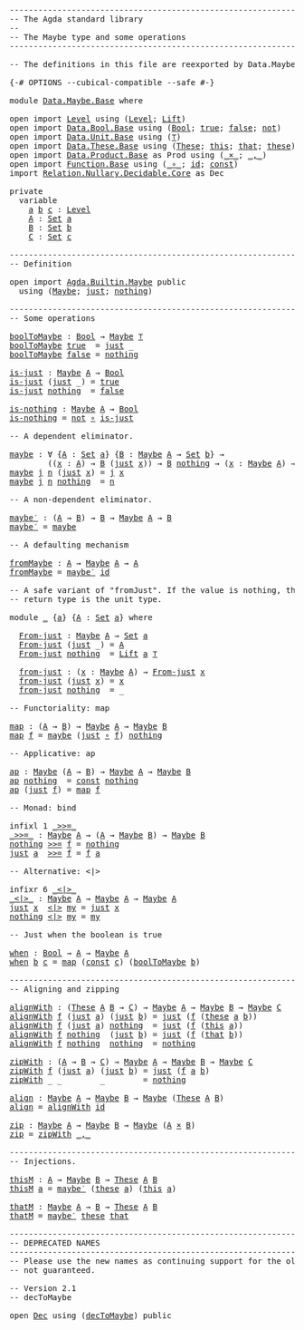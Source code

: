 <pre class="Agda"><a id="1" class="Comment">------------------------------------------------------------------------</a>
<a id="74" class="Comment">-- The Agda standard library</a>
<a id="103" class="Comment">--</a>
<a id="106" class="Comment">-- The Maybe type and some operations</a>
<a id="144" class="Comment">------------------------------------------------------------------------</a>

<a id="218" class="Comment">-- The definitions in this file are reexported by Data.Maybe.</a>

<a id="281" class="Symbol">{-#</a> <a id="285" class="Keyword">OPTIONS</a> <a id="293" class="Pragma">--cubical-compatible</a> <a id="314" class="Pragma">--safe</a> <a id="321" class="Symbol">#-}</a>

<a id="326" class="Keyword">module</a> <a id="333" href="Data.Maybe.Base.html" class="Module">Data.Maybe.Base</a> <a id="349" class="Keyword">where</a>

<a id="356" class="Keyword">open</a> <a id="361" class="Keyword">import</a> <a id="368" href="Level.html" class="Module">Level</a> <a id="374" class="Keyword">using</a> <a id="380" class="Symbol">(</a><a id="381" href="Agda.Primitive.html#742" class="Postulate">Level</a><a id="386" class="Symbol">;</a> <a id="388" href="Level.html#409" class="Record">Lift</a><a id="392" class="Symbol">)</a>
<a id="394" class="Keyword">open</a> <a id="399" class="Keyword">import</a> <a id="406" href="Data.Bool.Base.html" class="Module">Data.Bool.Base</a> <a id="421" class="Keyword">using</a> <a id="427" class="Symbol">(</a><a id="428" href="Agda.Builtin.Bool.html#173" class="Datatype">Bool</a><a id="432" class="Symbol">;</a> <a id="434" href="Agda.Builtin.Bool.html#198" class="InductiveConstructor">true</a><a id="438" class="Symbol">;</a> <a id="440" href="Agda.Builtin.Bool.html#192" class="InductiveConstructor">false</a><a id="445" class="Symbol">;</a> <a id="447" href="Data.Bool.Base.html#941" class="Function">not</a><a id="450" class="Symbol">)</a>
<a id="452" class="Keyword">open</a> <a id="457" class="Keyword">import</a> <a id="464" href="Data.Unit.Base.html" class="Module">Data.Unit.Base</a> <a id="479" class="Keyword">using</a> <a id="485" class="Symbol">(</a><a id="486" href="Agda.Builtin.Unit.html#175" class="Record">⊤</a><a id="487" class="Symbol">)</a>
<a id="489" class="Keyword">open</a> <a id="494" class="Keyword">import</a> <a id="501" href="Data.These.Base.html" class="Module">Data.These.Base</a> <a id="517" class="Keyword">using</a> <a id="523" class="Symbol">(</a><a id="524" href="Data.These.Base.html#537" class="Datatype">These</a><a id="529" class="Symbol">;</a> <a id="531" href="Data.These.Base.html#595" class="InductiveConstructor">this</a><a id="535" class="Symbol">;</a> <a id="537" href="Data.These.Base.html#623" class="InductiveConstructor">that</a><a id="541" class="Symbol">;</a> <a id="543" href="Data.These.Base.html#651" class="InductiveConstructor">these</a><a id="548" class="Symbol">)</a>
<a id="550" class="Keyword">open</a> <a id="555" class="Keyword">import</a> <a id="562" href="Data.Product.Base.html" class="Module">Data.Product.Base</a> <a id="580" class="Symbol">as</a> <a id="583" class="Module">Prod</a> <a id="588" class="Keyword">using</a> <a id="594" class="Symbol">(</a><a id="595" href="Data.Product.Base.html#1618" class="Function Operator">_×_</a><a id="598" class="Symbol">;</a> <a id="600" href="Agda.Builtin.Sigma.html#235" class="InductiveConstructor Operator">_,_</a><a id="603" class="Symbol">)</a>
<a id="605" class="Keyword">open</a> <a id="610" class="Keyword">import</a> <a id="617" href="Function.Base.html" class="Module">Function.Base</a> <a id="631" class="Keyword">using</a> <a id="637" class="Symbol">(</a><a id="638" href="Function.Base.html#1115" class="Function Operator">_∘_</a><a id="641" class="Symbol">;</a> <a id="643" href="Function.Base.html#704" class="Function">id</a><a id="645" class="Symbol">;</a> <a id="647" href="Function.Base.html#725" class="Function">const</a><a id="652" class="Symbol">)</a>
<a id="654" class="Keyword">import</a> <a id="661" href="Relation.Nullary.Decidable.Core.html" class="Module">Relation.Nullary.Decidable.Core</a> <a id="693" class="Symbol">as</a> <a id="696" class="Module">Dec</a>

<a id="701" class="Keyword">private</a>
  <a id="711" class="Keyword">variable</a>
    <a id="724" href="Data.Maybe.Base.html#724" class="Generalizable">a</a> <a id="726" href="Data.Maybe.Base.html#726" class="Generalizable">b</a> <a id="728" href="Data.Maybe.Base.html#728" class="Generalizable">c</a> <a id="730" class="Symbol">:</a> <a id="732" href="Agda.Primitive.html#742" class="Postulate">Level</a>
    <a id="742" href="Data.Maybe.Base.html#742" class="Generalizable">A</a> <a id="744" class="Symbol">:</a> <a id="746" href="Agda.Primitive.html#388" class="Primitive">Set</a> <a id="750" href="Data.Maybe.Base.html#724" class="Generalizable">a</a>
    <a id="756" href="Data.Maybe.Base.html#756" class="Generalizable">B</a> <a id="758" class="Symbol">:</a> <a id="760" href="Agda.Primitive.html#388" class="Primitive">Set</a> <a id="764" href="Data.Maybe.Base.html#726" class="Generalizable">b</a>
    <a id="770" href="Data.Maybe.Base.html#770" class="Generalizable">C</a> <a id="772" class="Symbol">:</a> <a id="774" href="Agda.Primitive.html#388" class="Primitive">Set</a> <a id="778" href="Data.Maybe.Base.html#728" class="Generalizable">c</a>

<a id="781" class="Comment">------------------------------------------------------------------------</a>
<a id="854" class="Comment">-- Definition</a>

<a id="869" class="Keyword">open</a> <a id="874" class="Keyword">import</a> <a id="881" href="Agda.Builtin.Maybe.html" class="Module">Agda.Builtin.Maybe</a> <a id="900" class="Keyword">public</a>
  <a id="909" class="Keyword">using</a> <a id="915" class="Symbol">(</a><a id="916" href="Agda.Builtin.Maybe.html#135" class="Datatype">Maybe</a><a id="921" class="Symbol">;</a> <a id="923" href="Agda.Builtin.Maybe.html#173" class="InductiveConstructor">just</a><a id="927" class="Symbol">;</a> <a id="929" href="Agda.Builtin.Maybe.html#194" class="InductiveConstructor">nothing</a><a id="936" class="Symbol">)</a>

<a id="939" class="Comment">------------------------------------------------------------------------</a>
<a id="1012" class="Comment">-- Some operations</a>

<a id="boolToMaybe"></a><a id="1032" href="Data.Maybe.Base.html#1032" class="Function">boolToMaybe</a> <a id="1044" class="Symbol">:</a> <a id="1046" href="Agda.Builtin.Bool.html#173" class="Datatype">Bool</a> <a id="1051" class="Symbol">→</a> <a id="1053" href="Agda.Builtin.Maybe.html#135" class="Datatype">Maybe</a> <a id="1059" href="Agda.Builtin.Unit.html#175" class="Record">⊤</a>
<a id="1061" href="Data.Maybe.Base.html#1032" class="Function">boolToMaybe</a> <a id="1073" href="Agda.Builtin.Bool.html#198" class="InductiveConstructor">true</a>  <a id="1079" class="Symbol">=</a> <a id="1081" href="Agda.Builtin.Maybe.html#173" class="InductiveConstructor">just</a> <a id="1086" class="Symbol">_</a>
<a id="1088" href="Data.Maybe.Base.html#1032" class="Function">boolToMaybe</a> <a id="1100" href="Agda.Builtin.Bool.html#192" class="InductiveConstructor">false</a> <a id="1106" class="Symbol">=</a> <a id="1108" href="Agda.Builtin.Maybe.html#194" class="InductiveConstructor">nothing</a>

<a id="is-just"></a><a id="1117" href="Data.Maybe.Base.html#1117" class="Function">is-just</a> <a id="1125" class="Symbol">:</a> <a id="1127" href="Agda.Builtin.Maybe.html#135" class="Datatype">Maybe</a> <a id="1133" href="Data.Maybe.Base.html#742" class="Generalizable">A</a> <a id="1135" class="Symbol">→</a> <a id="1137" href="Agda.Builtin.Bool.html#173" class="Datatype">Bool</a>
<a id="1142" href="Data.Maybe.Base.html#1117" class="Function">is-just</a> <a id="1150" class="Symbol">(</a><a id="1151" href="Agda.Builtin.Maybe.html#173" class="InductiveConstructor">just</a> <a id="1156" class="Symbol">_)</a> <a id="1159" class="Symbol">=</a> <a id="1161" href="Agda.Builtin.Bool.html#198" class="InductiveConstructor">true</a>
<a id="1166" href="Data.Maybe.Base.html#1117" class="Function">is-just</a> <a id="1174" href="Agda.Builtin.Maybe.html#194" class="InductiveConstructor">nothing</a>  <a id="1183" class="Symbol">=</a> <a id="1185" href="Agda.Builtin.Bool.html#192" class="InductiveConstructor">false</a>

<a id="is-nothing"></a><a id="1192" href="Data.Maybe.Base.html#1192" class="Function">is-nothing</a> <a id="1203" class="Symbol">:</a> <a id="1205" href="Agda.Builtin.Maybe.html#135" class="Datatype">Maybe</a> <a id="1211" href="Data.Maybe.Base.html#742" class="Generalizable">A</a> <a id="1213" class="Symbol">→</a> <a id="1215" href="Agda.Builtin.Bool.html#173" class="Datatype">Bool</a>
<a id="1220" href="Data.Maybe.Base.html#1192" class="Function">is-nothing</a> <a id="1231" class="Symbol">=</a> <a id="1233" href="Data.Bool.Base.html#941" class="Function">not</a> <a id="1237" href="Function.Base.html#1115" class="Function Operator">∘</a> <a id="1239" href="Data.Maybe.Base.html#1117" class="Function">is-just</a>

<a id="1248" class="Comment">-- A dependent eliminator.</a>

<a id="maybe"></a><a id="1276" href="Data.Maybe.Base.html#1276" class="Function">maybe</a> <a id="1282" class="Symbol">:</a> <a id="1284" class="Symbol">∀</a> <a id="1286" class="Symbol">{</a><a id="1287" href="Data.Maybe.Base.html#1287" class="Bound">A</a> <a id="1289" class="Symbol">:</a> <a id="1291" href="Agda.Primitive.html#388" class="Primitive">Set</a> <a id="1295" href="Data.Maybe.Base.html#724" class="Generalizable">a</a><a id="1296" class="Symbol">}</a> <a id="1298" class="Symbol">{</a><a id="1299" href="Data.Maybe.Base.html#1299" class="Bound">B</a> <a id="1301" class="Symbol">:</a> <a id="1303" href="Agda.Builtin.Maybe.html#135" class="Datatype">Maybe</a> <a id="1309" href="Data.Maybe.Base.html#1287" class="Bound">A</a> <a id="1311" class="Symbol">→</a> <a id="1313" href="Agda.Primitive.html#388" class="Primitive">Set</a> <a id="1317" href="Data.Maybe.Base.html#726" class="Generalizable">b</a><a id="1318" class="Symbol">}</a> <a id="1320" class="Symbol">→</a>
        <a id="1330" class="Symbol">((</a><a id="1332" href="Data.Maybe.Base.html#1332" class="Bound">x</a> <a id="1334" class="Symbol">:</a> <a id="1336" href="Data.Maybe.Base.html#1287" class="Bound">A</a><a id="1337" class="Symbol">)</a> <a id="1339" class="Symbol">→</a> <a id="1341" href="Data.Maybe.Base.html#1299" class="Bound">B</a> <a id="1343" class="Symbol">(</a><a id="1344" href="Agda.Builtin.Maybe.html#173" class="InductiveConstructor">just</a> <a id="1349" href="Data.Maybe.Base.html#1332" class="Bound">x</a><a id="1350" class="Symbol">))</a> <a id="1353" class="Symbol">→</a> <a id="1355" href="Data.Maybe.Base.html#1299" class="Bound">B</a> <a id="1357" href="Agda.Builtin.Maybe.html#194" class="InductiveConstructor">nothing</a> <a id="1365" class="Symbol">→</a> <a id="1367" class="Symbol">(</a><a id="1368" href="Data.Maybe.Base.html#1368" class="Bound">x</a> <a id="1370" class="Symbol">:</a> <a id="1372" href="Agda.Builtin.Maybe.html#135" class="Datatype">Maybe</a> <a id="1378" href="Data.Maybe.Base.html#1287" class="Bound">A</a><a id="1379" class="Symbol">)</a> <a id="1381" class="Symbol">→</a> <a id="1383" href="Data.Maybe.Base.html#1299" class="Bound">B</a> <a id="1385" href="Data.Maybe.Base.html#1368" class="Bound">x</a>
<a id="1387" href="Data.Maybe.Base.html#1276" class="Function">maybe</a> <a id="1393" href="Data.Maybe.Base.html#1393" class="Bound">j</a> <a id="1395" href="Data.Maybe.Base.html#1395" class="Bound">n</a> <a id="1397" class="Symbol">(</a><a id="1398" href="Agda.Builtin.Maybe.html#173" class="InductiveConstructor">just</a> <a id="1403" href="Data.Maybe.Base.html#1403" class="Bound">x</a><a id="1404" class="Symbol">)</a> <a id="1406" class="Symbol">=</a> <a id="1408" href="Data.Maybe.Base.html#1393" class="Bound">j</a> <a id="1410" href="Data.Maybe.Base.html#1403" class="Bound">x</a>
<a id="1412" href="Data.Maybe.Base.html#1276" class="Function">maybe</a> <a id="1418" href="Data.Maybe.Base.html#1418" class="Bound">j</a> <a id="1420" href="Data.Maybe.Base.html#1420" class="Bound">n</a> <a id="1422" href="Agda.Builtin.Maybe.html#194" class="InductiveConstructor">nothing</a>  <a id="1431" class="Symbol">=</a> <a id="1433" href="Data.Maybe.Base.html#1420" class="Bound">n</a>

<a id="1436" class="Comment">-- A non-dependent eliminator.</a>

<a id="maybe′"></a><a id="1468" href="Data.Maybe.Base.html#1468" class="Function">maybe′</a> <a id="1475" class="Symbol">:</a> <a id="1477" class="Symbol">(</a><a id="1478" href="Data.Maybe.Base.html#742" class="Generalizable">A</a> <a id="1480" class="Symbol">→</a> <a id="1482" href="Data.Maybe.Base.html#756" class="Generalizable">B</a><a id="1483" class="Symbol">)</a> <a id="1485" class="Symbol">→</a> <a id="1487" href="Data.Maybe.Base.html#756" class="Generalizable">B</a> <a id="1489" class="Symbol">→</a> <a id="1491" href="Agda.Builtin.Maybe.html#135" class="Datatype">Maybe</a> <a id="1497" href="Data.Maybe.Base.html#742" class="Generalizable">A</a> <a id="1499" class="Symbol">→</a> <a id="1501" href="Data.Maybe.Base.html#756" class="Generalizable">B</a>
<a id="1503" href="Data.Maybe.Base.html#1468" class="Function">maybe′</a> <a id="1510" class="Symbol">=</a> <a id="1512" href="Data.Maybe.Base.html#1276" class="Function">maybe</a>

<a id="1519" class="Comment">-- A defaulting mechanism</a>

<a id="fromMaybe"></a><a id="1546" href="Data.Maybe.Base.html#1546" class="Function">fromMaybe</a> <a id="1556" class="Symbol">:</a> <a id="1558" href="Data.Maybe.Base.html#742" class="Generalizable">A</a> <a id="1560" class="Symbol">→</a> <a id="1562" href="Agda.Builtin.Maybe.html#135" class="Datatype">Maybe</a> <a id="1568" href="Data.Maybe.Base.html#742" class="Generalizable">A</a> <a id="1570" class="Symbol">→</a> <a id="1572" href="Data.Maybe.Base.html#742" class="Generalizable">A</a>
<a id="1574" href="Data.Maybe.Base.html#1546" class="Function">fromMaybe</a> <a id="1584" class="Symbol">=</a> <a id="1586" href="Data.Maybe.Base.html#1468" class="Function">maybe′</a> <a id="1593" href="Function.Base.html#704" class="Function">id</a>

<a id="1597" class="Comment">-- A safe variant of &quot;fromJust&quot;. If the value is nothing, then the</a>
<a id="1664" class="Comment">-- return type is the unit type.</a>

<a id="1698" class="Keyword">module</a> <a id="1705" href="Data.Maybe.Base.html#1705" class="Module">_</a> <a id="1707" class="Symbol">{</a><a id="1708" href="Data.Maybe.Base.html#1708" class="Bound">a</a><a id="1709" class="Symbol">}</a> <a id="1711" class="Symbol">{</a><a id="1712" href="Data.Maybe.Base.html#1712" class="Bound">A</a> <a id="1714" class="Symbol">:</a> <a id="1716" href="Agda.Primitive.html#388" class="Primitive">Set</a> <a id="1720" href="Data.Maybe.Base.html#1708" class="Bound">a</a><a id="1721" class="Symbol">}</a> <a id="1723" class="Keyword">where</a>

  <a id="1732" href="Data.Maybe.Base.html#1732" class="Function">From-just</a> <a id="1742" class="Symbol">:</a> <a id="1744" href="Agda.Builtin.Maybe.html#135" class="Datatype">Maybe</a> <a id="1750" href="Data.Maybe.Base.html#1712" class="Bound">A</a> <a id="1752" class="Symbol">→</a> <a id="1754" href="Agda.Primitive.html#388" class="Primitive">Set</a> <a id="1758" href="Data.Maybe.Base.html#1708" class="Bound">a</a>
  <a id="1762" href="Data.Maybe.Base.html#1732" class="Function">From-just</a> <a id="1772" class="Symbol">(</a><a id="1773" href="Agda.Builtin.Maybe.html#173" class="InductiveConstructor">just</a> <a id="1778" class="Symbol">_)</a> <a id="1781" class="Symbol">=</a> <a id="1783" href="Data.Maybe.Base.html#1712" class="Bound">A</a>
  <a id="1787" href="Data.Maybe.Base.html#1732" class="Function">From-just</a> <a id="1797" href="Agda.Builtin.Maybe.html#194" class="InductiveConstructor">nothing</a>  <a id="1806" class="Symbol">=</a> <a id="1808" href="Level.html#409" class="Record">Lift</a> <a id="1813" href="Data.Maybe.Base.html#1708" class="Bound">a</a> <a id="1815" href="Agda.Builtin.Unit.html#175" class="Record">⊤</a>

  <a id="1820" href="Data.Maybe.Base.html#1820" class="Function">from-just</a> <a id="1830" class="Symbol">:</a> <a id="1832" class="Symbol">(</a><a id="1833" href="Data.Maybe.Base.html#1833" class="Bound">x</a> <a id="1835" class="Symbol">:</a> <a id="1837" href="Agda.Builtin.Maybe.html#135" class="Datatype">Maybe</a> <a id="1843" href="Data.Maybe.Base.html#1712" class="Bound">A</a><a id="1844" class="Symbol">)</a> <a id="1846" class="Symbol">→</a> <a id="1848" href="Data.Maybe.Base.html#1732" class="Function">From-just</a> <a id="1858" href="Data.Maybe.Base.html#1833" class="Bound">x</a>
  <a id="1862" href="Data.Maybe.Base.html#1820" class="Function">from-just</a> <a id="1872" class="Symbol">(</a><a id="1873" href="Agda.Builtin.Maybe.html#173" class="InductiveConstructor">just</a> <a id="1878" href="Data.Maybe.Base.html#1878" class="Bound">x</a><a id="1879" class="Symbol">)</a> <a id="1881" class="Symbol">=</a> <a id="1883" href="Data.Maybe.Base.html#1878" class="Bound">x</a>
  <a id="1887" href="Data.Maybe.Base.html#1820" class="Function">from-just</a> <a id="1897" href="Agda.Builtin.Maybe.html#194" class="InductiveConstructor">nothing</a>  <a id="1906" class="Symbol">=</a> <a id="1908" class="Symbol">_</a>

<a id="1911" class="Comment">-- Functoriality: map</a>

<a id="map"></a><a id="1934" href="Data.Maybe.Base.html#1934" class="Function">map</a> <a id="1938" class="Symbol">:</a> <a id="1940" class="Symbol">(</a><a id="1941" href="Data.Maybe.Base.html#742" class="Generalizable">A</a> <a id="1943" class="Symbol">→</a> <a id="1945" href="Data.Maybe.Base.html#756" class="Generalizable">B</a><a id="1946" class="Symbol">)</a> <a id="1948" class="Symbol">→</a> <a id="1950" href="Agda.Builtin.Maybe.html#135" class="Datatype">Maybe</a> <a id="1956" href="Data.Maybe.Base.html#742" class="Generalizable">A</a> <a id="1958" class="Symbol">→</a> <a id="1960" href="Agda.Builtin.Maybe.html#135" class="Datatype">Maybe</a> <a id="1966" href="Data.Maybe.Base.html#756" class="Generalizable">B</a>
<a id="1968" href="Data.Maybe.Base.html#1934" class="Function">map</a> <a id="1972" href="Data.Maybe.Base.html#1972" class="Bound">f</a> <a id="1974" class="Symbol">=</a> <a id="1976" href="Data.Maybe.Base.html#1276" class="Function">maybe</a> <a id="1982" class="Symbol">(</a><a id="1983" href="Agda.Builtin.Maybe.html#173" class="InductiveConstructor">just</a> <a id="1988" href="Function.Base.html#1115" class="Function Operator">∘</a> <a id="1990" href="Data.Maybe.Base.html#1972" class="Bound">f</a><a id="1991" class="Symbol">)</a> <a id="1993" href="Agda.Builtin.Maybe.html#194" class="InductiveConstructor">nothing</a>

<a id="2002" class="Comment">-- Applicative: ap</a>

<a id="ap"></a><a id="2022" href="Data.Maybe.Base.html#2022" class="Function">ap</a> <a id="2025" class="Symbol">:</a> <a id="2027" href="Agda.Builtin.Maybe.html#135" class="Datatype">Maybe</a> <a id="2033" class="Symbol">(</a><a id="2034" href="Data.Maybe.Base.html#742" class="Generalizable">A</a> <a id="2036" class="Symbol">→</a> <a id="2038" href="Data.Maybe.Base.html#756" class="Generalizable">B</a><a id="2039" class="Symbol">)</a> <a id="2041" class="Symbol">→</a> <a id="2043" href="Agda.Builtin.Maybe.html#135" class="Datatype">Maybe</a> <a id="2049" href="Data.Maybe.Base.html#742" class="Generalizable">A</a> <a id="2051" class="Symbol">→</a> <a id="2053" href="Agda.Builtin.Maybe.html#135" class="Datatype">Maybe</a> <a id="2059" href="Data.Maybe.Base.html#756" class="Generalizable">B</a>
<a id="2061" href="Data.Maybe.Base.html#2022" class="Function">ap</a> <a id="2064" href="Agda.Builtin.Maybe.html#194" class="InductiveConstructor">nothing</a>  <a id="2073" class="Symbol">=</a> <a id="2075" href="Function.Base.html#725" class="Function">const</a> <a id="2081" href="Agda.Builtin.Maybe.html#194" class="InductiveConstructor">nothing</a>
<a id="2089" href="Data.Maybe.Base.html#2022" class="Function">ap</a> <a id="2092" class="Symbol">(</a><a id="2093" href="Agda.Builtin.Maybe.html#173" class="InductiveConstructor">just</a> <a id="2098" href="Data.Maybe.Base.html#2098" class="Bound">f</a><a id="2099" class="Symbol">)</a> <a id="2101" class="Symbol">=</a> <a id="2103" href="Data.Maybe.Base.html#1934" class="Function">map</a> <a id="2107" href="Data.Maybe.Base.html#2098" class="Bound">f</a>

<a id="2110" class="Comment">-- Monad: bind</a>

<a id="2126" class="Keyword">infixl</a> <a id="2133" class="Number">1</a> <a id="2135" href="Data.Maybe.Base.html#2141" class="Function Operator">_&gt;&gt;=_</a>
<a id="_&gt;&gt;=_"></a><a id="2141" href="Data.Maybe.Base.html#2141" class="Function Operator">_&gt;&gt;=_</a> <a id="2147" class="Symbol">:</a> <a id="2149" href="Agda.Builtin.Maybe.html#135" class="Datatype">Maybe</a> <a id="2155" href="Data.Maybe.Base.html#742" class="Generalizable">A</a> <a id="2157" class="Symbol">→</a> <a id="2159" class="Symbol">(</a><a id="2160" href="Data.Maybe.Base.html#742" class="Generalizable">A</a> <a id="2162" class="Symbol">→</a> <a id="2164" href="Agda.Builtin.Maybe.html#135" class="Datatype">Maybe</a> <a id="2170" href="Data.Maybe.Base.html#756" class="Generalizable">B</a><a id="2171" class="Symbol">)</a> <a id="2173" class="Symbol">→</a> <a id="2175" href="Agda.Builtin.Maybe.html#135" class="Datatype">Maybe</a> <a id="2181" href="Data.Maybe.Base.html#756" class="Generalizable">B</a>
<a id="2183" href="Agda.Builtin.Maybe.html#194" class="InductiveConstructor">nothing</a> <a id="2191" href="Data.Maybe.Base.html#2141" class="Function Operator">&gt;&gt;=</a> <a id="2195" href="Data.Maybe.Base.html#2195" class="Bound">f</a> <a id="2197" class="Symbol">=</a> <a id="2199" href="Agda.Builtin.Maybe.html#194" class="InductiveConstructor">nothing</a>
<a id="2207" href="Agda.Builtin.Maybe.html#173" class="InductiveConstructor">just</a> <a id="2212" href="Data.Maybe.Base.html#2212" class="Bound">a</a>  <a id="2215" href="Data.Maybe.Base.html#2141" class="Function Operator">&gt;&gt;=</a> <a id="2219" href="Data.Maybe.Base.html#2219" class="Bound">f</a> <a id="2221" class="Symbol">=</a> <a id="2223" href="Data.Maybe.Base.html#2219" class="Bound">f</a> <a id="2225" href="Data.Maybe.Base.html#2212" class="Bound">a</a>

<a id="2228" class="Comment">-- Alternative: &lt;∣&gt;</a>

<a id="2249" class="Keyword">infixr</a> <a id="2256" class="Number">6</a> <a id="2258" href="Data.Maybe.Base.html#2264" class="Function Operator">_&lt;∣&gt;_</a>
<a id="_&lt;∣&gt;_"></a><a id="2264" href="Data.Maybe.Base.html#2264" class="Function Operator">_&lt;∣&gt;_</a> <a id="2270" class="Symbol">:</a> <a id="2272" href="Agda.Builtin.Maybe.html#135" class="Datatype">Maybe</a> <a id="2278" href="Data.Maybe.Base.html#742" class="Generalizable">A</a> <a id="2280" class="Symbol">→</a> <a id="2282" href="Agda.Builtin.Maybe.html#135" class="Datatype">Maybe</a> <a id="2288" href="Data.Maybe.Base.html#742" class="Generalizable">A</a> <a id="2290" class="Symbol">→</a> <a id="2292" href="Agda.Builtin.Maybe.html#135" class="Datatype">Maybe</a> <a id="2298" href="Data.Maybe.Base.html#742" class="Generalizable">A</a>
<a id="2300" href="Agda.Builtin.Maybe.html#173" class="InductiveConstructor">just</a> <a id="2305" href="Data.Maybe.Base.html#2305" class="Bound">x</a>  <a id="2308" href="Data.Maybe.Base.html#2264" class="Function Operator">&lt;∣&gt;</a> <a id="2312" href="Data.Maybe.Base.html#2312" class="Bound">my</a> <a id="2315" class="Symbol">=</a> <a id="2317" href="Agda.Builtin.Maybe.html#173" class="InductiveConstructor">just</a> <a id="2322" href="Data.Maybe.Base.html#2305" class="Bound">x</a>
<a id="2324" href="Agda.Builtin.Maybe.html#194" class="InductiveConstructor">nothing</a> <a id="2332" href="Data.Maybe.Base.html#2264" class="Function Operator">&lt;∣&gt;</a> <a id="2336" href="Data.Maybe.Base.html#2336" class="Bound">my</a> <a id="2339" class="Symbol">=</a> <a id="2341" href="Data.Maybe.Base.html#2336" class="Bound">my</a>

<a id="2345" class="Comment">-- Just when the boolean is true</a>

<a id="when"></a><a id="2379" href="Data.Maybe.Base.html#2379" class="Function">when</a> <a id="2384" class="Symbol">:</a> <a id="2386" href="Agda.Builtin.Bool.html#173" class="Datatype">Bool</a> <a id="2391" class="Symbol">→</a> <a id="2393" href="Data.Maybe.Base.html#742" class="Generalizable">A</a> <a id="2395" class="Symbol">→</a> <a id="2397" href="Agda.Builtin.Maybe.html#135" class="Datatype">Maybe</a> <a id="2403" href="Data.Maybe.Base.html#742" class="Generalizable">A</a>
<a id="2405" href="Data.Maybe.Base.html#2379" class="Function">when</a> <a id="2410" href="Data.Maybe.Base.html#2410" class="Bound">b</a> <a id="2412" href="Data.Maybe.Base.html#2412" class="Bound">c</a> <a id="2414" class="Symbol">=</a> <a id="2416" href="Data.Maybe.Base.html#1934" class="Function">map</a> <a id="2420" class="Symbol">(</a><a id="2421" href="Function.Base.html#725" class="Function">const</a> <a id="2427" href="Data.Maybe.Base.html#2412" class="Bound">c</a><a id="2428" class="Symbol">)</a> <a id="2430" class="Symbol">(</a><a id="2431" href="Data.Maybe.Base.html#1032" class="Function">boolToMaybe</a> <a id="2443" href="Data.Maybe.Base.html#2410" class="Bound">b</a><a id="2444" class="Symbol">)</a>

<a id="2447" class="Comment">------------------------------------------------------------------------</a>
<a id="2520" class="Comment">-- Aligning and zipping</a>

<a id="alignWith"></a><a id="2545" href="Data.Maybe.Base.html#2545" class="Function">alignWith</a> <a id="2555" class="Symbol">:</a> <a id="2557" class="Symbol">(</a><a id="2558" href="Data.These.Base.html#537" class="Datatype">These</a> <a id="2564" href="Data.Maybe.Base.html#742" class="Generalizable">A</a> <a id="2566" href="Data.Maybe.Base.html#756" class="Generalizable">B</a> <a id="2568" class="Symbol">→</a> <a id="2570" href="Data.Maybe.Base.html#770" class="Generalizable">C</a><a id="2571" class="Symbol">)</a> <a id="2573" class="Symbol">→</a> <a id="2575" href="Agda.Builtin.Maybe.html#135" class="Datatype">Maybe</a> <a id="2581" href="Data.Maybe.Base.html#742" class="Generalizable">A</a> <a id="2583" class="Symbol">→</a> <a id="2585" href="Agda.Builtin.Maybe.html#135" class="Datatype">Maybe</a> <a id="2591" href="Data.Maybe.Base.html#756" class="Generalizable">B</a> <a id="2593" class="Symbol">→</a> <a id="2595" href="Agda.Builtin.Maybe.html#135" class="Datatype">Maybe</a> <a id="2601" href="Data.Maybe.Base.html#770" class="Generalizable">C</a>
<a id="2603" href="Data.Maybe.Base.html#2545" class="Function">alignWith</a> <a id="2613" href="Data.Maybe.Base.html#2613" class="Bound">f</a> <a id="2615" class="Symbol">(</a><a id="2616" href="Agda.Builtin.Maybe.html#173" class="InductiveConstructor">just</a> <a id="2621" href="Data.Maybe.Base.html#2621" class="Bound">a</a><a id="2622" class="Symbol">)</a> <a id="2624" class="Symbol">(</a><a id="2625" href="Agda.Builtin.Maybe.html#173" class="InductiveConstructor">just</a> <a id="2630" href="Data.Maybe.Base.html#2630" class="Bound">b</a><a id="2631" class="Symbol">)</a> <a id="2633" class="Symbol">=</a> <a id="2635" href="Agda.Builtin.Maybe.html#173" class="InductiveConstructor">just</a> <a id="2640" class="Symbol">(</a><a id="2641" href="Data.Maybe.Base.html#2613" class="Bound">f</a> <a id="2643" class="Symbol">(</a><a id="2644" href="Data.These.Base.html#651" class="InductiveConstructor">these</a> <a id="2650" href="Data.Maybe.Base.html#2621" class="Bound">a</a> <a id="2652" href="Data.Maybe.Base.html#2630" class="Bound">b</a><a id="2653" class="Symbol">))</a>
<a id="2656" href="Data.Maybe.Base.html#2545" class="Function">alignWith</a> <a id="2666" href="Data.Maybe.Base.html#2666" class="Bound">f</a> <a id="2668" class="Symbol">(</a><a id="2669" href="Agda.Builtin.Maybe.html#173" class="InductiveConstructor">just</a> <a id="2674" href="Data.Maybe.Base.html#2674" class="Bound">a</a><a id="2675" class="Symbol">)</a> <a id="2677" href="Agda.Builtin.Maybe.html#194" class="InductiveConstructor">nothing</a>  <a id="2686" class="Symbol">=</a> <a id="2688" href="Agda.Builtin.Maybe.html#173" class="InductiveConstructor">just</a> <a id="2693" class="Symbol">(</a><a id="2694" href="Data.Maybe.Base.html#2666" class="Bound">f</a> <a id="2696" class="Symbol">(</a><a id="2697" href="Data.These.Base.html#595" class="InductiveConstructor">this</a> <a id="2702" href="Data.Maybe.Base.html#2674" class="Bound">a</a><a id="2703" class="Symbol">))</a>
<a id="2706" href="Data.Maybe.Base.html#2545" class="Function">alignWith</a> <a id="2716" href="Data.Maybe.Base.html#2716" class="Bound">f</a> <a id="2718" href="Agda.Builtin.Maybe.html#194" class="InductiveConstructor">nothing</a>  <a id="2727" class="Symbol">(</a><a id="2728" href="Agda.Builtin.Maybe.html#173" class="InductiveConstructor">just</a> <a id="2733" href="Data.Maybe.Base.html#2733" class="Bound">b</a><a id="2734" class="Symbol">)</a> <a id="2736" class="Symbol">=</a> <a id="2738" href="Agda.Builtin.Maybe.html#173" class="InductiveConstructor">just</a> <a id="2743" class="Symbol">(</a><a id="2744" href="Data.Maybe.Base.html#2716" class="Bound">f</a> <a id="2746" class="Symbol">(</a><a id="2747" href="Data.These.Base.html#623" class="InductiveConstructor">that</a> <a id="2752" href="Data.Maybe.Base.html#2733" class="Bound">b</a><a id="2753" class="Symbol">))</a>
<a id="2756" href="Data.Maybe.Base.html#2545" class="Function">alignWith</a> <a id="2766" href="Data.Maybe.Base.html#2766" class="Bound">f</a> <a id="2768" href="Agda.Builtin.Maybe.html#194" class="InductiveConstructor">nothing</a>  <a id="2777" href="Agda.Builtin.Maybe.html#194" class="InductiveConstructor">nothing</a>  <a id="2786" class="Symbol">=</a> <a id="2788" href="Agda.Builtin.Maybe.html#194" class="InductiveConstructor">nothing</a>

<a id="zipWith"></a><a id="2797" href="Data.Maybe.Base.html#2797" class="Function">zipWith</a> <a id="2805" class="Symbol">:</a> <a id="2807" class="Symbol">(</a><a id="2808" href="Data.Maybe.Base.html#742" class="Generalizable">A</a> <a id="2810" class="Symbol">→</a> <a id="2812" href="Data.Maybe.Base.html#756" class="Generalizable">B</a> <a id="2814" class="Symbol">→</a> <a id="2816" href="Data.Maybe.Base.html#770" class="Generalizable">C</a><a id="2817" class="Symbol">)</a> <a id="2819" class="Symbol">→</a> <a id="2821" href="Agda.Builtin.Maybe.html#135" class="Datatype">Maybe</a> <a id="2827" href="Data.Maybe.Base.html#742" class="Generalizable">A</a> <a id="2829" class="Symbol">→</a> <a id="2831" href="Agda.Builtin.Maybe.html#135" class="Datatype">Maybe</a> <a id="2837" href="Data.Maybe.Base.html#756" class="Generalizable">B</a> <a id="2839" class="Symbol">→</a> <a id="2841" href="Agda.Builtin.Maybe.html#135" class="Datatype">Maybe</a> <a id="2847" href="Data.Maybe.Base.html#770" class="Generalizable">C</a>
<a id="2849" href="Data.Maybe.Base.html#2797" class="Function">zipWith</a> <a id="2857" href="Data.Maybe.Base.html#2857" class="Bound">f</a> <a id="2859" class="Symbol">(</a><a id="2860" href="Agda.Builtin.Maybe.html#173" class="InductiveConstructor">just</a> <a id="2865" href="Data.Maybe.Base.html#2865" class="Bound">a</a><a id="2866" class="Symbol">)</a> <a id="2868" class="Symbol">(</a><a id="2869" href="Agda.Builtin.Maybe.html#173" class="InductiveConstructor">just</a> <a id="2874" href="Data.Maybe.Base.html#2874" class="Bound">b</a><a id="2875" class="Symbol">)</a> <a id="2877" class="Symbol">=</a> <a id="2879" href="Agda.Builtin.Maybe.html#173" class="InductiveConstructor">just</a> <a id="2884" class="Symbol">(</a><a id="2885" href="Data.Maybe.Base.html#2857" class="Bound">f</a> <a id="2887" href="Data.Maybe.Base.html#2865" class="Bound">a</a> <a id="2889" href="Data.Maybe.Base.html#2874" class="Bound">b</a><a id="2890" class="Symbol">)</a>
<a id="2892" href="Data.Maybe.Base.html#2797" class="CatchallClause Function">zipWith</a><a id="2899" class="CatchallClause"> </a><a id="2900" class="CatchallClause Symbol">_</a><a id="2901" class="CatchallClause"> </a><a id="2902" class="CatchallClause Symbol">_</a><a id="2903" class="CatchallClause">        </a><a id="2911" class="CatchallClause Symbol">_</a>        <a id="2920" class="Symbol">=</a> <a id="2922" href="Agda.Builtin.Maybe.html#194" class="InductiveConstructor">nothing</a>

<a id="align"></a><a id="2931" href="Data.Maybe.Base.html#2931" class="Function">align</a> <a id="2937" class="Symbol">:</a> <a id="2939" href="Agda.Builtin.Maybe.html#135" class="Datatype">Maybe</a> <a id="2945" href="Data.Maybe.Base.html#742" class="Generalizable">A</a> <a id="2947" class="Symbol">→</a> <a id="2949" href="Agda.Builtin.Maybe.html#135" class="Datatype">Maybe</a> <a id="2955" href="Data.Maybe.Base.html#756" class="Generalizable">B</a> <a id="2957" class="Symbol">→</a> <a id="2959" href="Agda.Builtin.Maybe.html#135" class="Datatype">Maybe</a> <a id="2965" class="Symbol">(</a><a id="2966" href="Data.These.Base.html#537" class="Datatype">These</a> <a id="2972" href="Data.Maybe.Base.html#742" class="Generalizable">A</a> <a id="2974" href="Data.Maybe.Base.html#756" class="Generalizable">B</a><a id="2975" class="Symbol">)</a>
<a id="2977" href="Data.Maybe.Base.html#2931" class="Function">align</a> <a id="2983" class="Symbol">=</a> <a id="2985" href="Data.Maybe.Base.html#2545" class="Function">alignWith</a> <a id="2995" href="Function.Base.html#704" class="Function">id</a>

<a id="zip"></a><a id="2999" href="Data.Maybe.Base.html#2999" class="Function">zip</a> <a id="3003" class="Symbol">:</a> <a id="3005" href="Agda.Builtin.Maybe.html#135" class="Datatype">Maybe</a> <a id="3011" href="Data.Maybe.Base.html#742" class="Generalizable">A</a> <a id="3013" class="Symbol">→</a> <a id="3015" href="Agda.Builtin.Maybe.html#135" class="Datatype">Maybe</a> <a id="3021" href="Data.Maybe.Base.html#756" class="Generalizable">B</a> <a id="3023" class="Symbol">→</a> <a id="3025" href="Agda.Builtin.Maybe.html#135" class="Datatype">Maybe</a> <a id="3031" class="Symbol">(</a><a id="3032" href="Data.Maybe.Base.html#742" class="Generalizable">A</a> <a id="3034" href="Data.Product.Base.html#1618" class="Function Operator">×</a> <a id="3036" href="Data.Maybe.Base.html#756" class="Generalizable">B</a><a id="3037" class="Symbol">)</a>
<a id="3039" href="Data.Maybe.Base.html#2999" class="Function">zip</a> <a id="3043" class="Symbol">=</a> <a id="3045" href="Data.Maybe.Base.html#2797" class="Function">zipWith</a> <a id="3053" href="Agda.Builtin.Sigma.html#235" class="InductiveConstructor Operator">_,_</a>

<a id="3058" class="Comment">------------------------------------------------------------------------</a>
<a id="3131" class="Comment">-- Injections.</a>

<a id="thisM"></a><a id="3147" href="Data.Maybe.Base.html#3147" class="Function">thisM</a> <a id="3153" class="Symbol">:</a> <a id="3155" href="Data.Maybe.Base.html#742" class="Generalizable">A</a> <a id="3157" class="Symbol">→</a> <a id="3159" href="Agda.Builtin.Maybe.html#135" class="Datatype">Maybe</a> <a id="3165" href="Data.Maybe.Base.html#756" class="Generalizable">B</a> <a id="3167" class="Symbol">→</a> <a id="3169" href="Data.These.Base.html#537" class="Datatype">These</a> <a id="3175" href="Data.Maybe.Base.html#742" class="Generalizable">A</a> <a id="3177" href="Data.Maybe.Base.html#756" class="Generalizable">B</a>
<a id="3179" href="Data.Maybe.Base.html#3147" class="Function">thisM</a> <a id="3185" href="Data.Maybe.Base.html#3185" class="Bound">a</a> <a id="3187" class="Symbol">=</a> <a id="3189" href="Data.Maybe.Base.html#1468" class="Function">maybe′</a> <a id="3196" class="Symbol">(</a><a id="3197" href="Data.These.Base.html#651" class="InductiveConstructor">these</a> <a id="3203" href="Data.Maybe.Base.html#3185" class="Bound">a</a><a id="3204" class="Symbol">)</a> <a id="3206" class="Symbol">(</a><a id="3207" href="Data.These.Base.html#595" class="InductiveConstructor">this</a> <a id="3212" href="Data.Maybe.Base.html#3185" class="Bound">a</a><a id="3213" class="Symbol">)</a>

<a id="thatM"></a><a id="3216" href="Data.Maybe.Base.html#3216" class="Function">thatM</a> <a id="3222" class="Symbol">:</a> <a id="3224" href="Agda.Builtin.Maybe.html#135" class="Datatype">Maybe</a> <a id="3230" href="Data.Maybe.Base.html#742" class="Generalizable">A</a> <a id="3232" class="Symbol">→</a> <a id="3234" href="Data.Maybe.Base.html#756" class="Generalizable">B</a> <a id="3236" class="Symbol">→</a> <a id="3238" href="Data.These.Base.html#537" class="Datatype">These</a> <a id="3244" href="Data.Maybe.Base.html#742" class="Generalizable">A</a> <a id="3246" href="Data.Maybe.Base.html#756" class="Generalizable">B</a>
<a id="3248" href="Data.Maybe.Base.html#3216" class="Function">thatM</a> <a id="3254" class="Symbol">=</a> <a id="3256" href="Data.Maybe.Base.html#1468" class="Function">maybe′</a> <a id="3263" href="Data.These.Base.html#651" class="InductiveConstructor">these</a> <a id="3269" href="Data.These.Base.html#623" class="InductiveConstructor">that</a>

<a id="3275" class="Comment">------------------------------------------------------------------------</a>
<a id="3348" class="Comment">-- DEPRECATED NAMES</a>
<a id="3368" class="Comment">------------------------------------------------------------------------</a>
<a id="3441" class="Comment">-- Please use the new names as continuing support for the old names is</a>
<a id="3512" class="Comment">-- not guaranteed.</a>

<a id="3532" class="Comment">-- Version 2.1</a>
<a id="3547" class="Comment">-- decToMaybe</a>

<a id="3562" class="Keyword">open</a> <a id="3567" href="Relation.Nullary.Decidable.Core.html" class="Module">Dec</a> <a id="3571" class="Keyword">using</a> <a id="3577" class="Symbol">(</a><a id="3578" href="Relation.Nullary.Decidable.Core.html#7250" class="Function">decToMaybe</a><a id="3588" class="Symbol">)</a> <a id="3590" class="Keyword">public</a>
</pre>